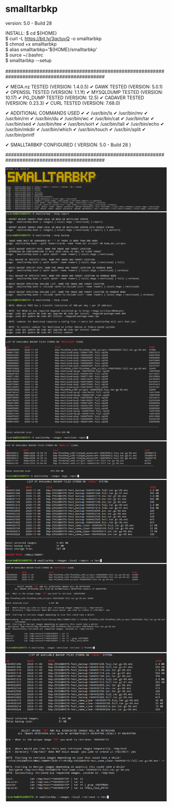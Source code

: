 # smalltarbkp
version: 5.0 - Build 28

INSTALL:
$ cd  ${HOME}<br>
$ curl -L https://bit.ly/3qctuvQ -o smalltarbkp<br>
$ chmod +x smalltarbkp<br>
$ alias smalltarbkp='${HOME}/smalltarbkp'<br>
$ ource ~/.bashrc<br>
$ smalltarbkp --setup<br>
<br>
###########################################################################################

✔ MEGA.nz TESTED (VERSION: 1.4.0.5)
✔ GAWK TESTED (VERSION: 5.0.1)
✔ OPENSSL TESTED (VERSION: 1.1.1f)
✔ MYSQLDUMP TESTED (VERSION: 10.17)
✔ PG_DUMP TESTED (VERSION: 12.5)
✔ CADAVER TESTED (VERSION: 0.23.3)
✔ CURL TESTED (VERSION: 7.68.0)

✔ ADDITIONAL COMMANDS USED ✔
✔ /usr/bin/ls
✔ /usr/bin/mv
✔ /usr/bin/rm
✔ /usr/bin/du
✔ /usr/bin/wc
✔ /usr/bin/cat
✔ /usr/bin/tar
✔ /usr/bin/sed
✔ /usr/bin/tee
✔ /usr/bin/sort
✔ /usr/bin/tail
✔ /usr/bin/echo
✔ /usr/bin/mkdir
✔ /usr/bin/which
✔ /usr/bin/touch
✔ /usr/bin/split
✔ /usr/bin/printf


✔ SMALLTARBKP CONFIGURED { VERSION: 5.0 - Build 28 }

###########################################################################################

![alt text](https://github.com/gcclinux/smalltarbkp/blob/main/screenshots/screenshot001.png?raw=true)
![alt text](https://github.com/gcclinux/smalltarbkp/blob/main/screenshots/screenshot002.png?raw=true)
![alt text](https://github.com/gcclinux/smalltarbkp/blob/main/screenshots/screenshot003.png?raw=true)
![alt text](https://github.com/gcclinux/smalltarbkp/blob/main/screenshots/screenshot004.png?raw=true)
![alt text](https://github.com/gcclinux/smalltarbkp/blob/main/screenshots/screenshot005.png?raw=true)
![alt text](https://github.com/gcclinux/smalltarbkp/blob/main/screenshots/screenshot006.png?raw=true)
![alt text](https://github.com/gcclinux/smalltarbkp/blob/main/screenshots/screenshot007.png?raw=true)
